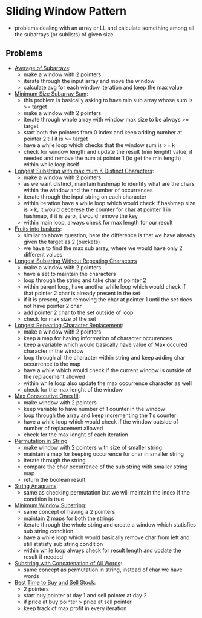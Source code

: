 # Sliding Window Pattern

- problems dealing with an array or LL and calculate something among all the subarrays (or sublists) of given size

## Problems
- [Average of Subarrays](https://leetcode.com/problems/maximum-average-subarray-i/):
    - make a window with 2 pointers
    - iterate through the input array and move the window 
    - calculate avg for each window iteration and keep the max value
- [Minimum Size Subarray Sum](https://leetcode.com/problems/minimum-size-subarray-sum/description/):
    - this problem is basically asking to have min sub array whose sum is >= target
    - make a window with 2 pointers
    - iterate through whole array with window max size to be always >= target
    - start both the pointers from 0 index and keep adding number at pointer 2 till it is >= target
    - have a while loop which checks that the window sum is >= k
    - check for window length and update the result (min lenght) value, if needed and remove the num at pointer 1 (to get the min length) within while loop itself
- [Longest Substring with maximum K Distinct Characters](https://leetcode.com/problems/longest-substring-with-at-most-k-distinct-characters/description/):
    - make a window with 2 pointers
    - as we want distinct, maintain hashmap to identify what are the chars within the window and their number of occurrences
    - iterate through the input string on each character
    - within iteration have a while loop which would check if hashmap size is > k, it would decerese the counter for char at pointer 1 in hashmap, if it is zero, it would remove the key
    - within main loop, always check for max length for our result
- [Fruits into baskets](https://leetcode.com/problems/fruit-into-baskets/description/):
    - similar to above question, here the difference is that we have already given the target as 2 (buckets)
    - we have to find the max sub array, where we would have only 2 different values
- [Longest Substring Without Repeating Characters](https://leetcode.com/problems/longest-substring-without-repeating-characters/description/)
    - make a window with 2 pointers
    - have a set to maintain the characters
    - loop through the string and take char at pointer 2
    - within parent loop, have another while loop which would check if that pointer 2 char is already present in the set
    - if it is present, start removing the char at pointer 1 until the set does not have pointer 2 char
    - add pointer 2 char to the set outside of loop
    - check for max size of the set
- [Longest Repeating Character Replacement](https://leetcode.com/problems/longest-repeating-character-replacement/description/):
    - make a window with 2 pointers
    - keep a map for having information of character occurences
    - keep a variable which would basically have value of Max occured character in the window
    - loop through all the character within string and keep adding char occurrence to the map
    - have a while which would check if the current window is outside of the replacement allowed
    - within while loop also update the max occurrence character as well
    - check for the max lenght of the window
- [Max Consecutive Ones III](https://leetcode.com/problems/max-consecutive-ones-iii/description/):
    - make window with 2 pointers
    - keep variable to have number of 1 counter in the window
    - loop through the array and keep incrementing the 1's counter
    - have a while loop which would check if the window outside of number of replacement allowed
    - check for the max lenght of each iteration
- [Permutation in String](https://leetcode.com/problems/permutation-in-string/description/)
    - make window with 2 pointers with size of smaller string
    - maintain a map for keeping occurrence for char in smaller string
    - iterate through the string 
    - compare the char occurrence of the sub string with smaller string map
    - return the boolean result
- [String Anagrams](https://leetcode.com/problems/find-all-anagrams-in-a-string/description/):
    - same as checking permutation but we will maintain the index if the condition is true
- [Minimum Window Substring](https://leetcode.com/problems/minimum-window-substring/description/): 
    - same concept of having a 2 pointers
    - maintain 2 maps for both the strings
    - iterate through the whole string and create a window which statisfies sub string condition
    - have a while loop which would basically remove char from left and still statisfy sub string condition
    - within while loop always check for result length and update the result if needed
- [Substring with Concatenation of All Words](https://leetcode.com/problems/substring-with-concatenation-of-all-words/description/):
    - same concept as permutation in string, instead of char we have words
- [Best Time to Buy and Sell Stock](https://leetcode.com/problems/best-time-to-buy-and-sell-stock/description/):
    - 2 pointers
    - start buy pointer at day 1 and sell pointer at day 2
    - if price at buy pointer > price at sell pointer
    - keep track of max profit in every iteration


